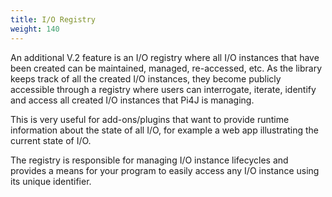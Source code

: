 ```yaml
---
title: I/O Registry
weight: 140
---
```


An additional V.2 feature is an I/O registry where all I/O instances that have been created can be maintained, managed, re-accessed, etc. As the library keeps track of all the created I/O instances, they become publicly accessible through a registry where users can interrogate, iterate, identify and access all created I/O instances that Pi4J is managing.

This is very useful for add-ons/plugins that want to provide runtime information about the state of all I/O, for example a web app illustrating the current state of I/O. 

The registry is responsible for managing I/O instance lifecycles and provides a means for your program to easily access any I/O instance using its unique identifier.